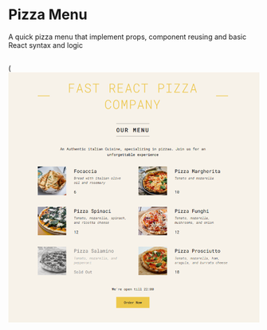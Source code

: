# Pizza Menu

A quick pizza menu that implement props, component reusing and basic React syntax and logic
##
(![Screenshot](Pizza-menu.png)
